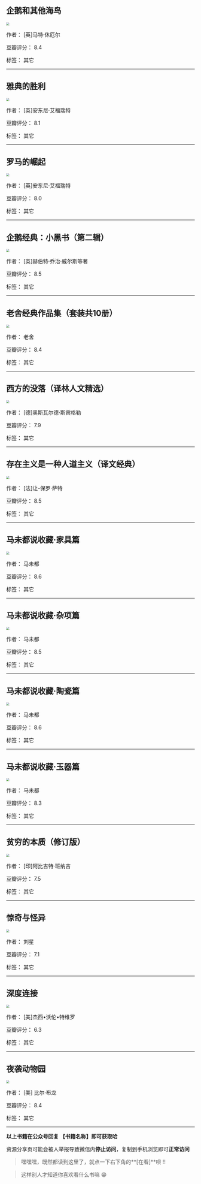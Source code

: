 ## 企鹅和其他海鸟

<img src="https://www.aibooks.cc/wp-content/uploads/2019/10/2019102304522064.jpg" style="zoom:50%;" />

作者： [英]马特·休厄尔

豆瓣评分：  8.4

标签： 其它


---

## 雅典的胜利

<img src="https://www.aibooks.cc/wp-content/uploads/2019/10/2019102304485771.jpg" style="zoom:50%;" />

作者： [英]安东尼·艾福瑞特

豆瓣评分：  8.1

标签： 其它


---

## 罗马的崛起

<img src="https://www.aibooks.cc/wp-content/uploads/2019/10/2019102304450554.jpg" style="zoom:50%;" />

作者： [英]安东尼·艾福瑞特

豆瓣评分：  8.0

标签： 其它


---

## 企鹅经典：小黑书（第二辑）

<img src="https://www.aibooks.cc/wp-content/uploads/2019/10/2019102304393246.jpeg" style="zoom:50%;" />

作者： [英]赫伯特·乔治·威尔斯等著 

豆瓣评分：  8.5

标签： 其它


---

## 老舍经典作品集（套装共10册）

<img src="https://www.aibooks.cc/wp-content/uploads/2019/10/2019102304340738.jpg" style="zoom:50%;" />

作者： 老舍

豆瓣评分：  8.4

标签： 其它


---

## 西方的没落（译林人文精选）

<img src="https://www.aibooks.cc/wp-content/uploads/2019/10/2019102304311850.jpg" style="zoom:50%;" />

作者： [德]奥斯瓦尔德·斯宾格勒 

豆瓣评分：  7.9

标签： 其它


---

## 存在主义是一种人道主义（译文经典）

<img src="https://www.aibooks.cc/wp-content/uploads/2019/10/2019102304244852.jpg" style="zoom:50%;" />

作者： [法]让-保罗·萨特 

豆瓣评分：  8.5

标签： 其它


---

## 马未都说收藏·家具篇

<img src="https://www.aibooks.cc/wp-content/uploads/2019/10/2019102209062429.jpg" style="zoom:50%;" />

作者： 马未都

豆瓣评分：  8.6

标签： 其它


---

## 马未都说收藏·杂项篇

<img src="https://www.aibooks.cc/wp-content/uploads/2019/10/2019102209022138.jpg" style="zoom:50%;" />

作者： 马未都

豆瓣评分：  8.5

标签： 其它


---

## 马未都说收藏·陶瓷篇

<img src="https://www.aibooks.cc/wp-content/uploads/2019/10/2019102208580773.jpg" style="zoom:50%;" />

作者： 马未都

豆瓣评分：  8.6

标签： 其它


---

## 马未都说收藏·玉器篇

<img src="https://www.aibooks.cc/wp-content/uploads/2019/10/2019102208500096.jpg" style="zoom:50%;" />

作者： 马未都

豆瓣评分：  8.3

标签： 其它


---

## 贫穷的本质（修订版）

<img src="https://www.aibooks.cc/wp-content/uploads/2019/10/2019102208373244.jpg" style="zoom:50%;" />

作者： [印]阿比吉特·班纳吉

豆瓣评分：  7.5

标签： 其它


---

## 惊奇与怪异

<img src="https://www.aibooks.cc/wp-content/uploads/2019/10/2019102208321795.jpg" style="zoom:50%;" />

作者： 刘星

豆瓣评分：  7.1

标签： 其它


---

## 深度连接

<img src="https://www.aibooks.cc/wp-content/uploads/2019/10/2019102208264367.jpg" style="zoom:50%;" />

作者： [美]杰西•沃伦•特维罗

豆瓣评分：  6.3

标签： 其它


---

## 夜袭动物园

<img src="https://www.aibooks.cc/wp-content/uploads/2019/10/2019102208123969.jpg" style="zoom:50%;" />

作者： [美] 比尔·布龙

豆瓣评分：  8.4

标签： 其它


---


**以上书籍在公众号回复 【书籍名称】即可获取哈** 


资源分享页可能会被人举报导致微信内**停止访问**，复制到手机浏览即可**正常访问**


> 嘿嘿嘿，既然都读到这里了，就点一下右下角的**[在看]**呗 !!

> 

> 这样别人才知道你喜欢看什么书嘛 😁

